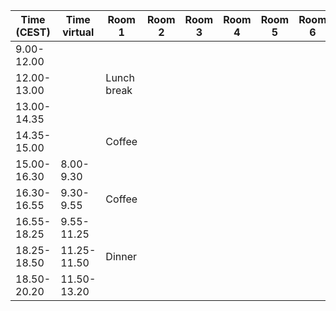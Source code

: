 | Time (CEST) 	| Time virtual 	| Room 1      	| Room 2 	| Room 3 	| Room 4 	| Room 5 	| Room 6 	| Room 7 	|
|-------------	|--------------	|-------------	|--------	|--------	|--------	|--------	|--------	|--------	|
| 9.00-12.00  	|              	|             	|        	|        	|        	|        	|        	|        	|
| 12.00-13.00 	|              	| Lunch break 	                                                      |||||||
| 13.00-14.35 	|              	|             	|        	|        	|        	|        	|        	|        	|
| 14.35-15.00 	|              	| Coffee 	                                                            |||||||
| 15.00-16.30 	| 8.00-9.30    	|             	|        	|        	|        	|        	|        	|        	|
| 16.30-16.55 	| 9.30-9.55    	| Coffee 	                                                            |||||||
| 16.55-18.25 	| 9.55-11.25   	|             	|        	|        	|        	|        	|        	|        	|
| 18.25-18.50 	| 11.25-11.50  	| Dinner 	                                                            |||||||
| 18.50-20.20 	| 11.50-13.20  	|             	|        	|        	|        	|        	|        	|        	|
